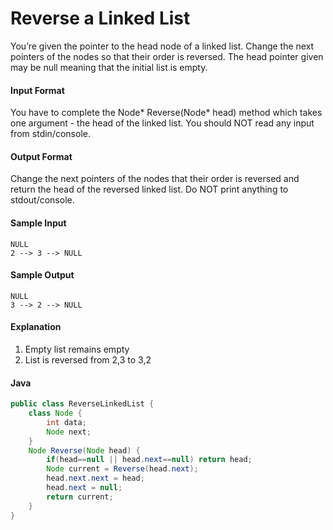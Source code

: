 # Reverse a Linked List
You’re given the pointer to the head node of a linked list. Change the next pointers of the nodes so that their order is reversed. The head pointer given may be null meaning that the initial list is empty.

#### Input Format 
You have to complete the Node* Reverse(Node* head) method which takes one argument - the head of the linked list. You should NOT read any input from stdin/console.

#### Output Format 
Change the next pointers of the nodes that their order is reversed and return the head of the reversed linked list. Do NOT print anything to stdout/console.

#### Sample Input
```
NULL 
2 --> 3 --> NULL
```
#### Sample Output
```
NULL
3 --> 2 --> NULL
```
#### Explanation 
1. Empty list remains empty 
2. List is reversed from 2,3 to 3,2

#### Java
```java
public class ReverseLinkedList {
    class Node {
        int data;
        Node next;
    }
    Node Reverse(Node head) {
        if(head==null || head.next==null) return head;
        Node current = Reverse(head.next);
        head.next.next = head;
        head.next = null;
        return current;
    }
}

```